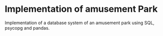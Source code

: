 # Implementation of amusement Park

<p> Implementation of a database system of an amusement park using SQL, psycopg and pandas.

